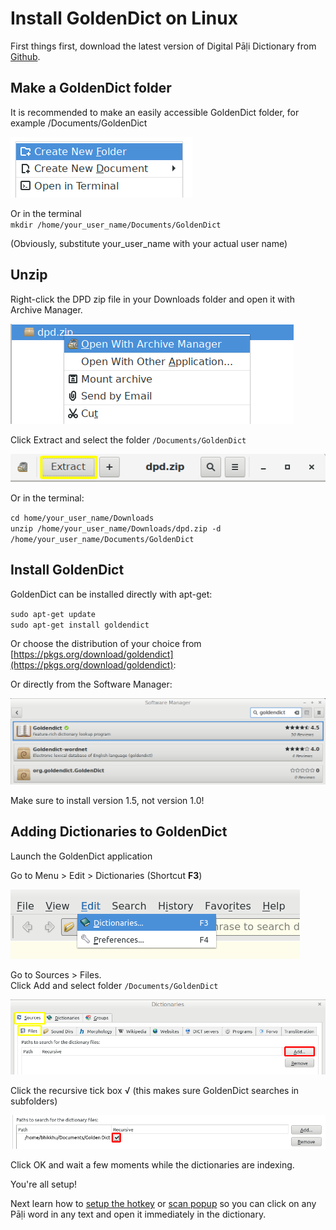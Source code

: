 # Install GoldenDict on Linux

First things first, download the latest version of Digital Pāḷi Dictionary from [Github](https://github.com/digitalpalidictionary/digitalpalidictionary/releases).

## Make a GoldenDict folder

It is recommended to make an easily accessible GoldenDict folder, for example /Documents/GoldenDict

![create new folder](pics/linux-install/create%20new%20folder.png)

Or in the terminal\
`mkdir /home/your_user_name/Documents/GoldenDict`

(Obviously, substitute your_user_name with your actual user name)

## Unzip

Right-click the DPD zip file in your Downloads folder and open it with Archive Manager.

![archive manager](pics/linux-install/archive%20manager.png)

Click Extract and select the folder `/Documents/GoldenDict`

![extract](pics/linux-install/extract.png)

Or in the terminal:

`cd home/your_user_name/Downloads`\
`unzip /home/your_user_name/Downloads/dpd.zip -d /home/your_user_name/Documents/GoldenDict`

## Install GoldenDict

GoldenDict can be installed directly with apt-get:

`sudo apt-get update`\
`sudo apt-get install goldendict`

Or choose the distribution of your choice from [https://pkgs.org/download/goldendict](https://pkgs.org/download/goldendict):

Or directly from the Software Manager:

![software manager](pics/linux-install/software%20manager.png)

Make sure to install version 1.5, not version 1.0!

## Adding Dictionaries to GoldenDict

Launch the GoldenDict application

Go to Menu > Edit > Dictionaries (Shortcut **F3**)

![dictionaries F3](pics/linux-install/dictionaries%20F3.png)

Go to Sources > Files.\
Click Add and select folder `/Documents/GoldenDict`

![add](pics/linux-install/add.png)

Click the recursive tick box √ (this makes sure GoldenDict searches in subfolders)

![recursive](pics/linux-install/recursive.png)

Click OK and wait a few moments while the dictionaries are indexing.

You're all setup!

Next learn how to [setup the hotkey](https://digitalpalidictionary.github.io/setup_hotkey.md) or [scan popup](https://digitalpalidictionary.github.io/setup_scan_popup.md) so you can click on any Pāḷi word in any text and open it immediately in the dictionary.

